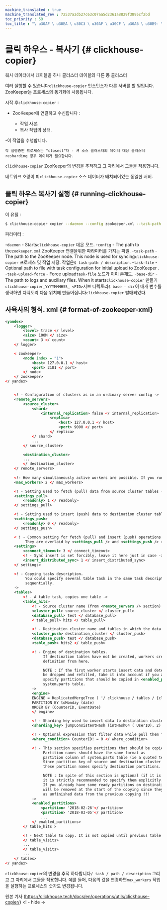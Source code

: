 ```yaml
--- 
machine_translated : true 
machine_translated_rev : 72537a2d527c63c07aa5d2361a8829f3895cf2bd 
toc_priority : 59 
toc_title : "\ u30AF \ u30EA \ u30C3 \ u30AF \ u30CF \ u30A6 \ u30B9- \ u8907 \ u5199 \ u6A5F" 
--- 
```


# 클릭 하우스 - 복사기 {# clickhouse- copier} 

복사 데이터에서 테이블을 하나 클러스터 테이블의 다른 동 클러스터 

여러 실행할 수 있습니다`clickhouse-copier` 인스턴스가 다른 서버를 할 일입니다. ZooKeeper는 프로세스의 동기화에 사용됩니다. 

시작 후`clickhouse-copier` : 

- ZooKeeper에 연결하고 수신합니다 : 

    - 작업 사본. 
    - 복사 작업의 상태. 

-이 작업을 수행합니다. 

    각 실행중인 프로세스는 "closest"더 - 셔 소스 클러스터의 데이터 대상 클러스터 resharding 경우 데이터가 필요합니다. 

`clickhouse-copier` ZooKeeper의 변경을 추적하고 그 자리에서 그들을 적용합니다. 

네트워크 호랑이 피`clickhouse-copier` 소스 데이터가 배치되어있는 동일한 서버.

## 클릭 하우스 복사기 실행 {# running-clickhouse-copier} 

이 유틸 : 

```bash 
$ clickhouse-copier copier --daemon --config zookeeper.xml --task-path / task / path --base- dir / path / to / dir 
``` 

파라미터 : 

-`daemon` - Starts`clickhouse-copier` 데몬 모드. 
-`config` - The path to the`zookeeper.xml` ZooKeeper 연결을위한 파라미터를 가지는 파일. 
-`task-path` - The path to the ZooKeeper node. This node is used for syncing`clickhouse-copier` 프로세스 및 작업 저장. 작업은`$ task-path / description`. 
-`task-file` - Optional path to file with task configuration for initial upload to ZooKeeper . 
-`task-upload-force` - Force upload`task-file` 노드가 이미 존재도.
-`base-dir` - The path to logs and auxiliary files. When it starts`clickhouse-copier` 만들기`clickhouse-copier_YYYYMMHHSS_ <PID>`서브 디렉토리`$ base - dir`이 매개 변수를 생략하면 디렉토리 다음 위치에 만들어집니다`clickhouse-copier` 발매되었다. 

## 사육사의 형식. xml {# format-of-zookeeper-xml} 

```xml 
<yandex> 
    <logger> 
        <level> trace </ level> 
        <size> 100M </ size> 
        <count> 3 </ count> 
    </ logger> 

    < zookeeper> 
        <node index = "1"> 
            <host> 127.0.0.1 </ host> 
            <port> 2181 </ port> 
        </ node> 
    </ zookeeper> 
</ yandex>


    <! - Configuration of clusters as in an ordinary server config -> 
    <remote_servers> 
        <source_cluster> 
            <shard> 
                <internal_replication> false </ internal_replication> 
                    <replica> 
                        <host> 127.0.0.1 </ host> 
                        <port> 9000 </ port> 
                    </ replica> 
            </ shard> 
            ... 
        </ source_cluster> 

        <destination_cluster> 
        ... 
        </ destination_cluster> 
    </ remote_servers> 
 
    <!- How many simultaneously active workers are possible. If you run more workers superfluous workers will sleep ->
    <max_workers> 2 </ max_workers>

    <! - Setting used to fetch (pull) data from source cluster tables ->
    <settings_pull> 
        <readonly> 1 </ readonly> 
    </ settings_pull> 

    <! - Setting used to insert (push) data to destination cluster tables -> 
    <settings_push> 
        <readonly> 0 </ readonly> 
    </ settings_push> 

    < ! - Common setting for fetch (pull) and insert (push) operations. Also, copier process context uses it. 
         They are overlaid by <settings_pull /> and <settings_push /> respectively. -> 
    <settings> 
        <connect_timeout> 3 </ connect_timeout> 
        <! - Sync insert is set forcibly, leave it here just in case -> 
        <insert_distributed_sync> 1 </ insert_distributed_sync> 
    </ settings> 

    <! - Copying tasks description. 
         You could specify several table task in the same task description (in the same ZooKeeper node), they will be performed 
         sequentially. 
    -> 
    <tables> 
        <! - A table task, copies one table -> 
        <table_hits> 
            <! - Source cluster name (from <remote_servers /> section) and tables in it that should be copied -> 
            <cluster_pull> source_cluster </ cluster_pull> 
            <database_pull> test </ database_pull> 
            < table_pull> hits </ table_pull> 

            <! - Destination cluster name and tables in which the data should be inserted ->
            <cluster_push> destination_cluster </ cluster_push> 
            <database_push> test </ database_push> 
            <table_push> hits2 </ table_push> 

            <! - Engine of destination tables. 
                 If destination tables have not be created, workers create them using columns definition from source tables and engine 
                 definition from here. 

                 NOTE : If the first worker starts insert data and detects that destination partition is not empty then the partition will 
                 be dropped and refilled, take it into account if you already have some data in destination tables . you could directly
                 specify partitions that should be copied in <enabled_partitions />, they should be in quoted format like partition column of 
                 system.parts table. 
            -> 
            <engine> 
            ENGINE = ReplicatedMergeTree ( '/ clickhouse / tables / {cluster} / {shard} / hits2 ''{replica} ') 
            PARTITION BY toMonday (date) 
            ORDER BY (CounterID, EventDate) 
            </ engine> 

            <! - Sharding key used to insert data to destination cluster -> 
            <sharding_key> jumpConsistentHash (intHash64 ( UserID), 2) </ sharding_key> 

            <! - Optional expression that filter data while pull them from source servers ->
            <where_condition> CounterID! = 0 </ where_condition> 

            <! - This section specifies partitions that should be copied, other partition will be ignored. 
                 Partition names should have the same format as 
                 partition column of system.parts table (ie a quoted text ) 
                 Since partition key of source and destination cluster could be different ,  
                 these partition names specify destination partitions.

                 NOTE : In spite of this section is optional (if it is not specified, all partitions will be copied), 
                 it is strictly recommended to specify them explicitly. 
                 If you already have some ready partitions on destination cluster they 
                 will be removed at the start of the copying since they will be interpeted 
                 as unfinished data from the previous copying !!! 
            -> 
            <enabled_partitions> 
                <partition> '2018-02-26'</ partition> 
                <partition> '2018-03-05'</ partition> 
                ... 
            </ enabled_partitions> 
        </ table_hits > 

        <! - Next table to copy. It is not copied until previous table is copying ->
        </ table_visits>
        ... 
        </ table_visits> 
        ... 
    </ tables> 
</ yandex> 
```
 
`clickhouse-copier`의 변경을 추적 하다합니다`/ task / path / description` 그리고 그 자리에서 그들을 적용합니다. 예를 들어, 다음의 값을 변경하면`max_workers` 작업을 실행하는 프로세스의 숫자도 변경됩니다.

원본 기사 (https://clickhouse.tech/docs/en/operations/utils/clickhouse-copier/) <! - hide ->
